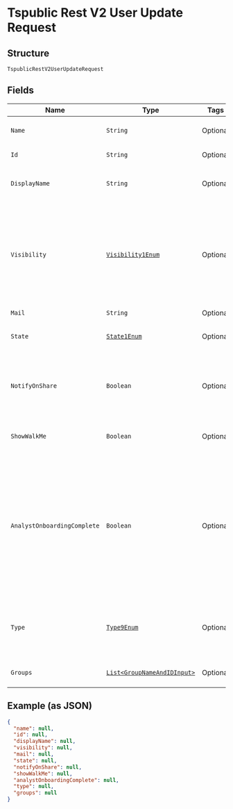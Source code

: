 
# Tspublic Rest V2 User Update Request

## Structure

`TspublicRestV2UserUpdateRequest`

## Fields

| Name | Type | Tags | Description | Getter | Setter |
|  --- | --- | --- | --- | --- | --- |
| `Name` | `String` | Optional | Name of the user. The username string must be unique. | String getName() | setName(String name) |
| `Id` | `String` | Optional | The GUID of the user account to query | String getId() | setId(String id) |
| `DisplayName` | `String` | Optional | A unique display name string for the user, usually their first and last name. | String getDisplayName() | setDisplayName(String displayName) |
| `Visibility` | [`Visibility1Enum`](../../doc/models/visibility-1-enum.md) | Optional | Visibility of the user account. The visibility attribute is set to DEFAULT when creating a user. The DEFAULT attribute makes a user visible to other users and user groups, and thus allows them to share objects.<br>**Default**: `Visibility1Enum.DEFAULT` | Visibility1Enum getVisibility() | setVisibility(Visibility1Enum visibility) |
| `Mail` | `String` | Optional | email of the user. | String getMail() | setMail(String mail) |
| `State` | [`State1Enum`](../../doc/models/state-1-enum.md) | Optional | Status of user account. acitve or inactive.<br>**Default**: `State1Enum.ACTIVE` | State1Enum getState() | setState(State1Enum state) |
| `NotifyOnShare` | `Boolean` | Optional | User preference for receiving email notifications when another ThoughtSpot user shares answers or pinboards.<br>**Default**: `true` | Boolean getNotifyOnShare() | setNotifyOnShare(Boolean notifyOnShare) |
| `ShowWalkMe` | `Boolean` | Optional | The user preference for revisiting the onboarding experience.<br>**Default**: `true` | Boolean getShowWalkMe() | setShowWalkMe(Boolean showWalkMe) |
| `AnalystOnboardingComplete` | `Boolean` | Optional | ThoughtSpot provides an interactive guided walkthrough to onboard new users. The onboarding experience leads users through a set of actions to help users get started and accomplish their tasks quickly. The users can turn off the Onboarding experience and access it again when they need assistance with the ThoughtSpot UI.<br>**Default**: `false` | Boolean getAnalystOnboardingComplete() | setAnalystOnboardingComplete(Boolean analystOnboardingComplete) |
| `Type` | [`Type9Enum`](../../doc/models/type-9-enum.md) | Optional | Type of user. LOCAL_USER indicates that the user is created locally in the ThoughtSpot system.<br>**Default**: `Type9Enum.LOCAL_USER` | Type9Enum getType() | setType(Type9Enum type) |
| `Groups` | [`List<GroupNameAndIDInput>`](../../doc/models/group-name-and-id-input.md) | Optional | Array of objects of groups that the user belong to. | List<GroupNameAndIDInput> getGroups() | setGroups(List<GroupNameAndIDInput> groups) |

## Example (as JSON)

```json
{
  "name": null,
  "id": null,
  "displayName": null,
  "visibility": null,
  "mail": null,
  "state": null,
  "notifyOnShare": null,
  "showWalkMe": null,
  "analystOnboardingComplete": null,
  "type": null,
  "groups": null
}
```

